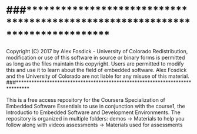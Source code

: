 # ###******************************************************************************

Copyright (C) 2017 by Alex Fosdick - University of Colorado
Redistribution, modification or use of this software in source or binary
forms is permitted as long as the files maintain this copyright. Users are
permitted to modify this and use it to learn about the field of embedded
software. Alex Fosdick and the University of Colorado are not liable for any
misuse of this material.
###*****************************************************************************

This is a free access repository for the Coursera Specialization of Embedded
Software Essentials to use in conjunction with the course1, the Introductio
to Embedded Software and Development Environments.
The repository is organized in multiple folders:
demos -> Materials to help you follow along with videos
assessments -> Materials used for assessments

